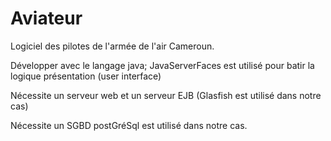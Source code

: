 # Aviateur
Logiciel des pilotes de l'armée de l'air Cameroun.

Développer avec le langage java; JavaServerFaces est utilisé pour batir la logique présentation (user interface)

Nécessite un serveur web et un serveur EJB (Glasfish est utilisé dans notre cas)

Nécessite un SGBD postGréSql est utilisé dans notre cas.


